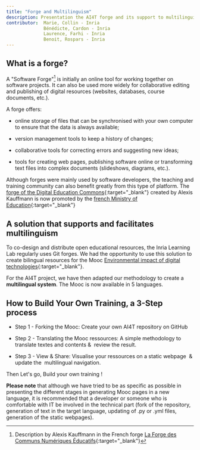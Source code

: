 ```yaml
---
title: "Forge and Multilinguism"
description: Presentation the AI4T forge and its support to multilinguism - An online tool for working together on educational content.
contributor:  Marie, Collin - Inria
              Bénédicte, Cardon - Inria
              Laurence, Farhi - Inria
              Benoit, Rospars - Inria
---
```


## What is a forge?

A "Software Forge"[^forgedef] is initially an online tool for working together on software projects. It can also be used more widely for collaborative editing and publishing of digital resources (websites, databases, course documents, etc.).

A forge offers:

-   online storage of files that can be synchronised with your own computer to ensure that the data is always available;

-   version management tools to keep a history of changes;

-   collaborative tools for correcting errors and suggesting new ideas;

-   tools for creating web pages, publishing software online or transforming text files into complex documents (slideshows, diagrams, etc.).

Although forges were mainly used by software developers, the teaching and training community can also benefit greatly from this type of platform. The [forge of the Digital Education Commons](https://forge.aeif.fr/framaka/que-la-forge-soit-avec-toi#quest-ce-quune-forge-){:target="_blank"} created by Alexis Kauffmann is now promoted by the [french Ministry of Education](https://www.education.gouv.fr){:target="_blank"}

## A solution that supports and facilitates multilinguism

To co-design and distribute open educational resources, the Inria Learning Lab regularly uses Git forges. We had the opportunity to use this solution to create bilingual resources for the Mooc [Environmental impact of digital technologies](https://learninglab.gitlabpages.inria.fr/mooc-impacts-num/mooc-impacts-num-ressources/en/index.html){:target="_blank"}.

For the AI4T project, we have then adapted our methodology to create a **multilingual system**. The Mooc is now available in 5 languages.

## **How to Build Your Own Training, a 3-Step process**

-   Step 1 - Forking the Mooc: Create your own AI4T repository on GitHub

-   Step 2 - Translating the Mooc ressources: A simple methodology to translate textes and contents &  review the result.

-   Step 3 - View & Share: Visualise your ressources on a static webpage  & update the  multilingual navigation.

Then Let's go, Build your own training !

**Please note** that although we have tried to be as specific as possible in presenting the different stages in generating Mooc pages in
a new language, it is recommended that a developer or someone who is comfortable with IT be involved in the technical part (fork of the
repository, generation of text in the target language, updating of .py or .yml files, generation of the static webpages).

[^forgedef]: Description by Alexis Kauffmann in the French forge [La Forge des Communs Numériques Éducatifs](https://forge.aeif.fr/framaka/que-la-forge-soit-avec-toi#quest-ce-quune-forge-){:target="_blank"}
